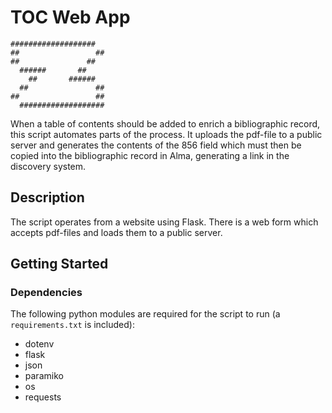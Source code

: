 # TOC Web App
```
###################
##                 ##
##               ##
  ######       ##
    ##       ######
  ##               ##
##                 ##
  ###################
```
When a table of contents should be added to enrich a bibliographic record, this script automates parts of the process. It uploads the pdf-file to a public server and generates the contents of the 856 field which must then be copied into the bibliographic record in Alma, generating a link in the discovery system.

## Description

The script operates from a website using Flask. There is a web form which accepts pdf-files and loads them to a public server.

## Getting Started

### Dependencies

The following python modules are required for the script to run (a `requirements.txt` is included):
* dotenv
* flask
* json
* paramiko
* os
* requests